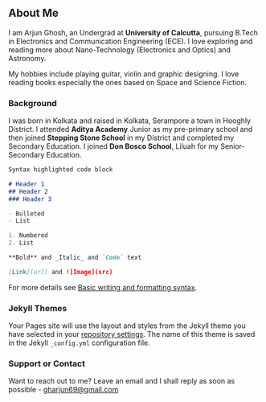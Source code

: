 ## About Me

I am Arjun Ghosh, an Undergrad at **University of Calcutta**, pursuing B.Tech in Electronics and Communication Engineering (ECE). I love exploring and reading more about Nano-Technology (Electronics and Optics) and Astronomy. 

My hobbies include playing guitar, violin and graphic designing. I love reading books especially the ones based on Space and Science Fiction.

### Background

I was born in Kolkata and raised in Kolkata, Serampore a town in Hooghly District. I attended **Aditya Academy** Junior as my pre-primary school and then joined **Stepping Stone School** in my District and completed my Secondary Education. I joined **Don Bosco School**, Liluah for my Senior-Secondary Education. 

```markdown
Syntax highlighted code block

# Header 1
## Header 2
### Header 3

- Bulleted
- List

1. Numbered
2. List

**Bold** and _Italic_ and `Code` text

[Link](url) and ![Image](src)
```

For more details see [Basic writing and formatting syntax](https://docs.github.com/en/github/writing-on-github/getting-started-with-writing-and-formatting-on-github/basic-writing-and-formatting-syntax).

### Jekyll Themes

Your Pages site will use the layout and styles from the Jekyll theme you have selected in your [repository settings](https://github.com/JunesDiary/site/settings/pages). The name of this theme is saved in the Jekyll `_config.yml` configuration file.

### Support or Contact

Want to reach out to me? Leave an email and I shall reply as soon as possible - [gharjun69@gmail.com](url)

